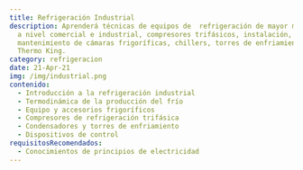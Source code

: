 ```yaml
---
title: Refrigeración Industrial
description: Aprenderá técnicas de equipos de  refrigeración de mayor magnitud y
  a nivel comercial e industrial, compresores trifásicos, instalación,
  mantenimiento de cámaras frigoríficas, chillers, torres de enfriamiento y
  Thermo King.
category: refrigeracion
date: 21-Apr-21
img: /img/industrial.png
contenido:
  - Introducción a la refrigeración industrial
  - Termodinámica de la producción del frío
  - Equipo y accesorios frigoríficos
  - Compresores de refrigeración trifásica
  - Condensadores y torres de enfriamiento
  - Dispositivos de control
requisitosRecomendados:
  - Conocimientos de principios de electricidad
---
```

